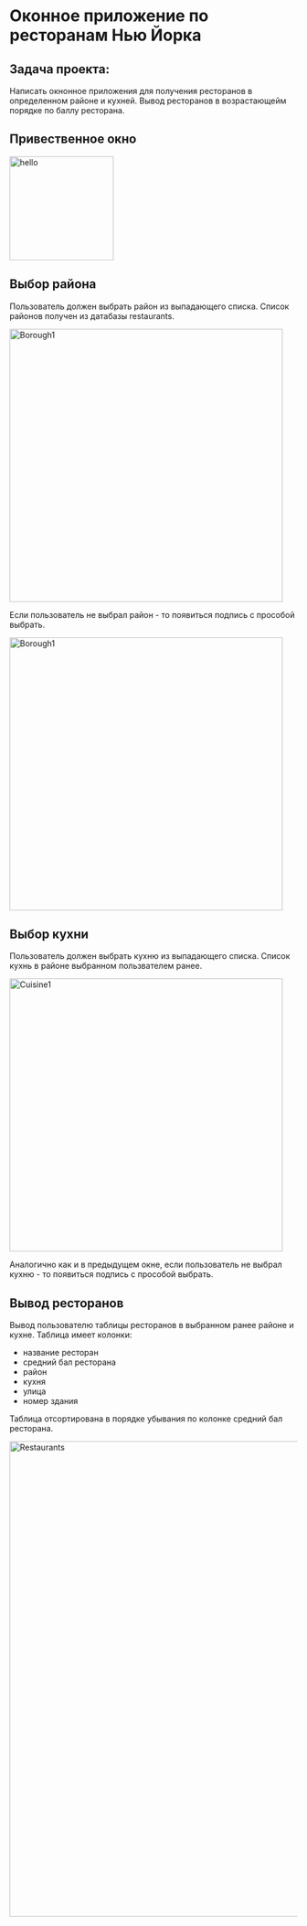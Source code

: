# Оконное приложение по ресторанам Нью Йорка
## Задача проекта:

Написать окнонное приложения для получения ресторанов в определенном районе и кухней.
Вывод ресторанов в возрастающейм порядке по баллу ресторана.

## Привественное окно
<img width="182" alt="hello" src="https://github.com/Larisa-Lat/restaurants_java_mongodb/assets/80693001/e45dc44a-19d1-46d2-9275-c4228a3eaa88">

## Выбор района
Пользователь должен выбрать район из выпадающего списка.
Список районов получен из датабазы restaurants.

<img width="478" alt="Borough1" src="https://github.com/Larisa-Lat/restaurants_java_mongodb/assets/80693001/7d0b3fb3-f461-4b70-8ed3-53d81d21bbf2">

Если пользователь не выбрал район - то появиться подпись с прособой выбрать.

<img width="478" alt="Borough1" src="https://github.com/Larisa-Lat/restaurants_java_mongodb/assets/80693001/7d0b3fb3-f461-4b70-8ed3-53d81d21bbf2">

## Выбор кухни
Пользователь должен выбрать кухню из выпадающего списка.
Список кухнь в районе выбранном пользвателем ранее.

<img width="478" alt="Cuisine1" src="https://github.com/Larisa-Lat/restaurants_java_mongodb/assets/80693001/6bc1244b-6353-4711-ae9a-4d23153548a7">

Аналогично как и в предыдущем окне, если пользователь не выбрал кухню - то появиться подпись с прособой выбрать.
## Вывод ресторанов
Вывод пользователю таблицы ресторанов в выбранном ранее районе и кухне.
Таблица имеет колонки:
- название ресторан
- средний бал ресторана
- район 
- кухня
- улица
- номер здания

Таблица отсортирована в порядке убывания по колонке средний бал ресторана.

<img width="832" alt="Restaurants" src="https://github.com/Larisa-Lat/restaurants_java_mongodb/assets/80693001/80ed432d-ec6c-44f0-9b47-c7867323b178">
